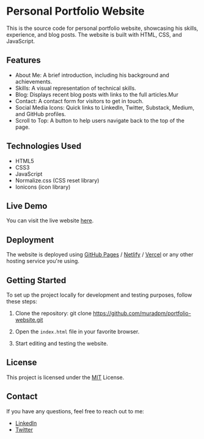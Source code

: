 # Personal Portfolio Website

This is the source code for personal portfolio website, showcasing his skills, experience, and blog posts. The website is built with HTML, CSS, and JavaScript.

## Features

- About Me: A brief introduction, including his background and achievements.
- Skills: A visual representation of technical skills.
- Blog: Displays recent blog posts with links to the full articles.Mur
- Contact: A contact form for visitors to get in touch.
- Social Media Icons: Quick links to LinkedIn, Twitter, Substack, Medium, and GitHub profiles.
- Scroll to Top: A button to help users navigate back to the top of the page.

## Technologies Used

- HTML5
- CSS3
- JavaScript
- Normalize.css (CSS reset library)
- Ionicons (icon library)

## Live Demo

You can visit the live website [here](<your-website-url>).

## Deployment

The website is deployed using [GitHub Pages](https://pages.github.com/) / [Netlify](https://www.netlify.com/) / [Vercel](https://vercel.com/) or any other hosting service you're using.

## Getting Started

To set up the project locally for development and testing purposes, follow these steps:

1. Clone the repository:
git clone https://github.com/muradpm/portfolio-website.git


2. Open the `index.html` file in your favorite browser.

3. Start editing and testing the website.

## License

This project is licensed under the [MIT](https://choosealicense.com/licenses/mit/) License.

## Contact

If you have any questions, feel free to reach out to me:

- [LinkedIn](https://www.linkedin.com/in/abdulkadyr0v/)
- [Twitter](https://twitter.com/abdulkadyr0v)
